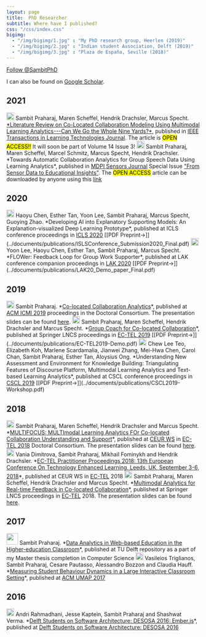 ```yaml
---
layout: page
title:  PhD Researcher
subtitle: Where have I published?
css: "/css/index.css"
bigimg:
  - "/img/bigimg/1.jpg" : "My PhD research group, Heerlen (2019)"
  - "/img/bigimg/2.jpg" : "Indian student Association, Delft (2019)"
  - "/img/bigimg/3.jpg" : "Plaza de España, Seville (2018)"
---
```


<a href="https://twitter.com/SambitPhD?ref_src=twsrc%5Etfw" class="twitter-follow-button" data-show-count="true">Follow @SambitPhD</a><script async src="https://platform.twitter.com/widgets.js" charset="utf-8"></script>

<script async src="https://pagead2.googlesyndication.com/pagead/js/adsbygoogle.js"></script>
<script>
     (adsbygoogle = window.adsbygoogle || []).push({
          google_ad_client: "ca-pub-8842338021751829",
          enable_page_level_ads: true
     });
</script>

<div id="google-custom-search">
<script>
  (function() {
    var cx = '006073558621733530411:kcpgkwoosby';
    var gcse = document.createElement('script');
    gcse.type = 'text/javascript';
    gcse.async = true;
    gcse.src = (document.location.protocol == 'https:' ? 'https:' : 'http:') +
        '//www.google.com/cse/cse.js?cx=' + cx;
    var s = document.getElementsByTagName('script')[0];
    s.parentNode.insertBefore(gcse, s);
  })();
</script>
<gcse:searchbox></gcse:searchbox>
<gcse:searchresults></gcse:searchresults>
</div>

I can also be found on <a href="https://scholar.google.nl/citations?user=Yixrh9sAAAAJ&hl=en">Google Scholar</a>.

## 2021
<img src="../img/journal-article.png" height="20px">
Sambit Praharaj, Maren Scheffel, Hendrik Drachsler, Marcus Specht. <a href="https://dx.doi.org/10.1109/TLT.2021.3097766">*Literature Review on Co-Located Collaboration Modeling Using Multimodal Learning Analytics---Can We Go the Whole Nine Yards?*</a>, published in <a href="https://ieeexplore.ieee.org/xpl/RecentIssue.jsp?punumber=4620076">IEEE Transactions in Learning Technologies Journal</a>. The article is <mark>OPEN ACCESS!!</mark> It will soon be part of Volume 14 Issue 3!

<img src="../img/journal-article.png" height="20px">
Sambit Praharaj, Maren Scheffel, Marcel Schmitz, Marcus Specht, Hendrik Drachsler. *Towards Automatic Collaboration Analytics for Group Speech Data Using Learning Analytics*, published in <a href="https://www.mdpi.com/journal/sensors">MDPI Sensors Journal</a> Special Issue <a href="https://www.mdpi.com/journal/sensors/special_issues/sdei">"From Sensor Data to Educational Insights"</a>. The <mark>OPEN ACCESS</mark> article can be downloaded by anyone using this <a href="https://doi.org/10.3390/s21093156">link</a>

## 2020
<img src="../img/conference-paper.png" height="20px">
Haoyu Chen, Esther Tan, Yoon Lee, Sambit Praharaj, Marcus Specht, Guoying Zhao. *Developing AI into Explanatory Supporting Models: An
Explanation-visualized Deep Learning Prototype*, published at ICLS conference proceedings in <a href="https://icls2020.org/">ICLS 2020</a> [[PDF Preprint→]](../documents/publications/ISLSConference_Submission2020_Final.pdf)

<img src="../img/demo-paper.png" height="20px">
Yoon Lee, Haoyu Chen, Esther Tan, Sambit Praharaj, Marcus Specht. *FLOWer: Feedback Loop for Group Work Supporter*, published at LAK conference companion proceedings in <a href="https://lak20.solaresearch.org/">LAK 2020</a> [[PDF Preprint→]](../documents/publications/LAK20_Demo_paper_Final.pdf)

## 2019
<img src="../img/conference-paper.png" height="20px">
Sambit Praharaj. *<a href="https://doi.org/10.1145/3340555.3356087">Co-located Collaboration Analytics</a>*, published at <a href="http://icmi.acm.org/2019/">ACM ICMI 2019</a> proceedings in the Doctoral Consortium. The presentation slides can be found <a href="https://www.slideshare.net/SambitPraharaj/colocated-collaboration-analytics">here</a>.

<img src="../img/demo-paper.png" height="20px">
Sambit Praharaj, Maren Scheffel, Hendrik Drachsler and Marcus Specht. *<a href="https://doi.org/10.1007/978-3-030-29736-7_77">Group Coach for Co-located Collaboration</a>*, published at Springer LNCS proceedings in <a href="http://www.ec-tel.eu/">EC-TEL 2019</a> [[PDF Preprint→]](../documents/publications/EC-TEL2019-Demo.pdf) 

<img src="../img/workshop-paper.png" height="20px">
Chew Lee Teo, Elizabeth Koh, Marlene Scardamalia, Jianwei Zhang, Mei-Hwa Chen, Carol Chan, Sambit Praharaj, Esther Tan, Aloysius Ong. *Understanding New Assessment and Environment for Knowledge Building: Triangulating Features of Discourse Platform, Multimodal Learning Analytics and Text-based Learning Analytics*, published at CSCL conference proceedings in <a href="https://cscl2019.com/">CSCL 2019</a> [[PDF Preprint→]](../documents/publications/CSCL2019-Workshop.pdf)

## 2018
<img src="../img/conference-paper.png" height="20px">
Sambit Praharaj, Maren Scheffel, Hendrik Drachsler and Marcus Specht. *<a href="http://ceur-ws.org/Vol-2294/DCECTEL2018_paper_14.pdf">MULTIFOCUS: MULTImodal Learning Analytics FOr Co-located Collaboration Understanding and Support</a>*, published at <a href="http://ceur-ws.org/Vol-2294/">CEUR WS</a> in <a href="http://www.ec-tel.eu/">EC-TEL 2018</a> Doctoral Consortium. The presentation slides can be found <a href="https://www.slideshare.net/SambitPraharaj/multimodal-learning-analytics-for-collaborative-learning-understanding-and-support">here</a>.

<img src="../img/editor.png" height="20px">
Vania Dimitrova, Sambit Praharaj, Mikhail Fominykh and Hendrik Drachsler. *<a href="http://ceur-ws.org/Vol-2193">EC-TEL Practitioner Proceedings 2018: 13th European Conference On Technology Enhanced Learning, Leeds, UK, September 3-6, 2018</a>*, published at CEUR WS in <a href="http://www.ec-tel.eu/">EC-TEL</a> 2018

<img src="../img/conference-paper.png" height="20px">
Sambit Praharaj, Maren Scheffel, Hendrik Drachsler and Marcus Specht. *<a href="https://doi.org/10.1007/978-3-319-98572-5_15">Multimodal Analytics for Real-time Feedback in Co-located Collaboration</a>*, published at Springer LNCS proceedings in <a href="http://www.ec-tel.eu/">EC-TEL</a> 2018. The presentation slides can be found <a href="https://www.slideshare.net/SambitPraharaj/multimodal-analytics-for-realtime-feedback-in-colocated-collaboration-ectel-2018">here</a>.

## 2017
<img src="../img/thesis.jpg" height="30px">
Sambit Praharaj. *<a href="https://repository.tudelft.nl/islandora/object/uuid:e55389c3-3966-40f5-bf83-a8f9c6c393f0">Data Analytics in Web-based Education in the Higher-education Classroom</a>*, published at TU Delft repository as a part of my Master thesis completion in Computer Science

<img src="../img/conference-paper.png" height="20px">
Vasileios Triglianos, Sambit Praharaj, Cesare Pautasso, Alessandro Bozzon and Claudia Hauff. *<a href="https://doi.org/10.1145/3079628.3079671">Measuring Student Behaviour Dynamics in a Large Interactive Classroom Setting</a>*, published at <a href="https://dl.acm.org/citation.cfm?id=3027144">ACM UMAP 2017</a>

## 2016
<img src="../img/book-chapter.png" height="20px">
Andri Rahmadhani, Jesse Kaptein, Sambit Praharaj and Shashwat Verma. *<a href="https://delftswa.gitbooks.io/desosa2016/content/ember.js/chapter.html">Delft Students on Software Architecture: DESOSA 2016: Ember.js</a>*, published at <a href="https://delftswa.gitbooks.io/desosa2016/content/">Delft Students on Software Architecture: DESOSA 2016</a>
